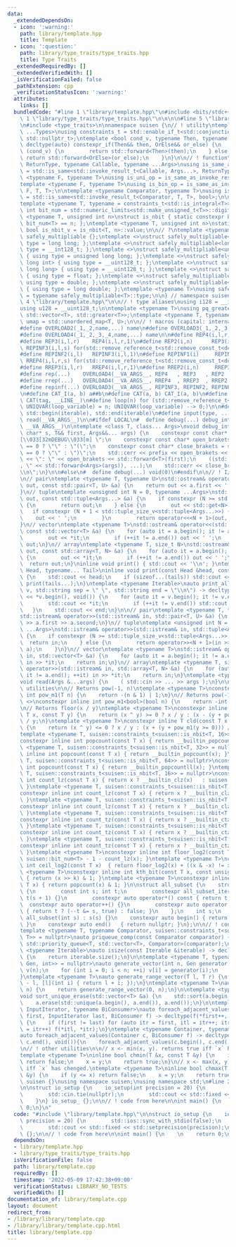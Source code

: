 ```yaml
---
data:
  _extendedDependsOn:
  - icon: ':warning:'
    path: library/template.hpp
    title: Template
  - icon: ':question:'
    path: library/type_traits/type_traits.hpp
    title: Type Traits
  _extendedRequiredBy: []
  _extendedVerifiedWith: []
  _isVerificationFailed: false
  _pathExtension: cpp
  _verificationStatusIcon: ':warning:'
  attributes:
    links: []
  bundledCode: "#line 1 \"library/template.hpp\"\n#include <bits/stdc++.h>\n\n#line\
    \ 1 \"library/type_traits/type_traits.hpp\"\n\n\n\n#line 5 \"library/type_traits/type_traits.hpp\"\
    \n#include <type_traits>\n\nnamespace suisen {\n// ! utility\ntemplate <typename\
    \ ...Types>\nusing constraints_t = std::enable_if_t<std::conjunction_v<Types...>,\
    \ std::nullptr_t>;\ntemplate <bool cond_v, typename Then, typename OrElse>\nconstexpr\
    \ decltype(auto) constexpr_if(Then&& then, OrElse&& or_else) {\n    if constexpr\
    \ (cond_v) {\n        return std::forward<Then>(then);\n    } else {\n       \
    \ return std::forward<OrElse>(or_else);\n    }\n}\n\n// ! function\ntemplate <typename\
    \ ReturnType, typename Callable, typename ...Args>\nusing is_same_as_invoke_result\
    \ = std::is_same<std::invoke_result_t<Callable, Args...>, ReturnType>;\ntemplate\
    \ <typename F, typename T>\nusing is_uni_op = is_same_as_invoke_result<T, F, T>;\n\
    template <typename F, typename T>\nusing is_bin_op = is_same_as_invoke_result<T,\
    \ F, T, T>;\n\ntemplate <typename Comparator, typename T>\nusing is_comparator\
    \ = std::is_same<std::invoke_result_t<Comparator, T, T>, bool>;\n\n// ! integral\n\
    template <typename T, typename = constraints_t<std::is_integral<T>>>\nconstexpr\
    \ int bit_num = std::numeric_limits<std::make_unsigned_t<T>>::digits;\ntemplate\
    \ <typename T, unsigned int n>\nstruct is_nbit { static constexpr bool value =\
    \ bit_num<T> == n; };\ntemplate <typename T, unsigned int n>\nstatic constexpr\
    \ bool is_nbit_v = is_nbit<T, n>::value;\n\n// ?\ntemplate <typename T>\nstruct\
    \ safely_multipliable {};\ntemplate <>\nstruct safely_multipliable<int> { using\
    \ type = long long; };\ntemplate <>\nstruct safely_multipliable<long long> { using\
    \ type = __int128_t; };\ntemplate <>\nstruct safely_multipliable<unsigned int>\
    \ { using type = unsigned long long; };\ntemplate <>\nstruct safely_multipliable<unsigned\
    \ long int> { using type = __uint128_t; };\ntemplate <>\nstruct safely_multipliable<unsigned\
    \ long long> { using type = __uint128_t; };\ntemplate <>\nstruct safely_multipliable<float>\
    \ { using type = float; };\ntemplate <>\nstruct safely_multipliable<double> {\
    \ using type = double; };\ntemplate <>\nstruct safely_multipliable<long double>\
    \ { using type = long double; };\ntemplate <typename T>\nusing safely_multipliable_t\
    \ = typename safely_multipliable<T>::type;\n\n} // namespace suisen\n\n\n#line\
    \ 4 \"library/template.hpp\"\n\n// ! type aliases\nusing i128 = __int128_t;\n\
    using u128 = __uint128_t;\n\ntemplate <typename T>\nusing pq_greater = std::priority_queue<T,\
    \ std::vector<T>, std::greater<T>>;\ntemplate <typename T, typename U>\nusing\
    \ umap = std::unordered_map<T, U>;\n\n// ! macros (capital: internal macro)\n\
    #define OVERLOAD2(_1,_2,name,...) name\n#define OVERLOAD3(_1,_2,_3,name,...) name\n\
    #define OVERLOAD4(_1,_2,_3,_4,name,...) name\n\n#define REP4(i,l,r,s)  for(std::remove_reference_t<std::remove_const_t<decltype(r)>>i=(l);i<(r);i+=(s))\n\
    #define REP3(i,l,r)    REP4(i,l,r,1)\n#define REP2(i,n)      REP3(i,0,n)\n#define\
    \ REPINF3(i,l,s) for(std::remove_reference_t<std::remove_const_t<decltype(l)>>i=(l);;i+=(s))\n\
    #define REPINF2(i,l)   REPINF3(i,l,1)\n#define REPINF1(i)     REPINF2(i,0)\n#define\
    \ RREP4(i,l,r,s) for(std::remove_reference_t<std::remove_const_t<decltype(r)>>i=(l)+fld((r)-(l)-1,s)*(s);i>=(l);i-=(s))\n\
    #define RREP3(i,l,r)   RREP4(i,l,r,1)\n#define RREP2(i,n)     RREP3(i,0,n)\n\n\
    #define rep(...)    OVERLOAD4(__VA_ARGS__, REP4   , REP3   , REP2   )(__VA_ARGS__)\n\
    #define rrep(...)   OVERLOAD4(__VA_ARGS__, RREP4  , RREP3  , RREP2  )(__VA_ARGS__)\n\
    #define repinf(...) OVERLOAD3(__VA_ARGS__, REPINF3, REPINF2, REPINF1)(__VA_ARGS__)\n\
    \n#define CAT_I(a, b) a##b\n#define CAT(a, b) CAT_I(a, b)\n#define UNIQVAR(tag)\
    \ CAT(tag, __LINE__)\n#define loop(n) for (std::remove_reference_t<std::remove_const_t<decltype(n)>>\
    \ UNIQVAR(loop_variable) = n; UNIQVAR(loop_variable) --> 0;)\n\n#define all(iterable)\
    \ std::begin(iterable), std::end(iterable)\n#define input(type, ...) type __VA_ARGS__;\
    \ read(__VA_ARGS__)\n\n#ifdef LOCAL\n#  define debug(...) debug_internal(#__VA_ARGS__,\
    \ __VA_ARGS__)\n\ntemplate <class T, class... Args>\nvoid debug_internal(const\
    \ char* s, T&& first, Args&&... args) {\n    constexpr const char* prefix = \"\
    [\\033[32mDEBUG\\033[m] \";\n    constexpr const char* open_brakets = sizeof...(args)\
    \ == 0 ? \"\" : \"(\";\n    constexpr const char* close_brakets = sizeof...(args)\
    \ == 0 ? \"\" : \")\";\n    std::cerr << prefix << open_brakets << s << close_brakets\
    \ << \": \" << open_brakets << std::forward<T>(first);\n    ((std::cerr << \"\
    , \" << std::forward<Args>(args)), ...);\n    std::cerr << close_brakets << \"\
    \\n\";\n}\n\n#else\n#  define debug(...) void(0)\n#endif\n\n// ! I/O utilities\n\
    \n// pair\ntemplate <typename T, typename U>\nstd::ostream& operator<<(std::ostream&\
    \ out, const std::pair<T, U> &a) {\n    return out << a.first << ' ' << a.second;\n\
    }\n// tuple\ntemplate <unsigned int N = 0, typename ...Args>\nstd::ostream& operator<<(std::ostream&\
    \ out, const std::tuple<Args...> &a) {\n    if constexpr (N >= std::tuple_size_v<std::tuple<Args...>>)\
    \ {\n        return out;\n    } else {\n        out << std::get<N>(a);\n     \
    \   if constexpr (N + 1 < std::tuple_size_v<std::tuple<Args...>>) {\n        \
    \    out << ' ';\n        }\n        return operator<<<N + 1>(out, a);\n    }\n\
    }\n// vector\ntemplate <typename T>\nstd::ostream& operator<<(std::ostream& out,\
    \ const std::vector<T> &a) {\n    for (auto it = a.begin(); it != a.end();) {\n\
    \        out << *it;\n        if (++it != a.end()) out << ' ';\n    }\n    return\
    \ out;\n}\n// array\ntemplate <typename T, size_t N>\nstd::ostream& operator<<(std::ostream&\
    \ out, const std::array<T, N> &a) {\n    for (auto it = a.begin(); it != a.end();)\
    \ {\n        out << *it;\n        if (++it != a.end()) out << ' ';\n    }\n  \
    \  return out;\n}\ninline void print() { std::cout << '\\n'; }\ntemplate <typename\
    \ Head, typename... Tail>\ninline void print(const Head &head, const Tail &...tails)\
    \ {\n    std::cout << head;\n    if (sizeof...(tails)) std::cout << ' ';\n   \
    \ print(tails...);\n}\ntemplate <typename Iterable>\nauto print_all(const Iterable&\
    \ v, std::string sep = \" \", std::string end = \"\\n\") -> decltype(std::cout\
    \ << *v.begin(), void()) {\n    for (auto it = v.begin(); it != v.end();) {\n\
    \        std::cout << *it;\n        if (++it != v.end()) std::cout << sep;\n \
    \   }\n    std::cout << end;\n}\n\n// pair\ntemplate <typename T, typename U>\n\
    std::istream& operator>>(std::istream& in, std::pair<T, U> &a) {\n    return in\
    \ >> a.first >> a.second;\n}\n// tuple\ntemplate <unsigned int N = 0, typename\
    \ ...Args>\nstd::istream& operator>>(std::istream& in, std::tuple<Args...> &a)\
    \ {\n    if constexpr (N >= std::tuple_size_v<std::tuple<Args...>>) {\n      \
    \  return in;\n    } else {\n        return operator>><N + 1>(in >> std::get<N>(a),\
    \ a);\n    }\n}\n// vector\ntemplate <typename T>\nstd::istream& operator>>(std::istream&\
    \ in, std::vector<T> &a) {\n    for (auto it = a.begin(); it != a.end(); ++it)\
    \ in >> *it;\n    return in;\n}\n// array\ntemplate <typename T, size_t N>\nstd::istream&\
    \ operator>>(std::istream& in, std::array<T, N> &a) {\n    for (auto it = a.begin();\
    \ it != a.end(); ++it) in >> *it;\n    return in;\n}\ntemplate <typename ...Args>\n\
    void read(Args &...args) {\n    ( std::cin >> ... >> args );\n}\n\n// ! integral\
    \ utilities\n\n// Returns pow(-1, n)\ntemplate <typename T>\nconstexpr inline\
    \ int pow_m1(T n) {\n    return -(n & 1) | 1;\n}\n// Returns pow(-1, n)\ntemplate\
    \ <>\nconstexpr inline int pow_m1<bool>(bool n) {\n    return -int(n) | 1;\n}\n\
    \n// Returns floor(x / y)\ntemplate <typename T>\nconstexpr inline T fld(const\
    \ T x, const T y) {\n    return (x ^ y) >= 0 ? x / y : (x - (y + pow_m1(y >= 0)))\
    \ / y;\n}\ntemplate <typename T>\nconstexpr inline T cld(const T x, const T y)\
    \ {\n    return (x ^ y) <= 0 ? x / y : (x + (y + pow_m1(y >= 0))) / y;\n}\n\n\
    template <typename T, suisen::constraints_t<suisen::is_nbit<T, 16>> = nullptr>\n\
    constexpr inline int popcount(const T x) { return __builtin_popcount(x); }\ntemplate\
    \ <typename T, suisen::constraints_t<suisen::is_nbit<T, 32>> = nullptr>\nconstexpr\
    \ inline int popcount(const T x) { return __builtin_popcount(x); }\ntemplate <typename\
    \ T, suisen::constraints_t<suisen::is_nbit<T, 64>> = nullptr>\nconstexpr inline\
    \ int popcount(const T x) { return __builtin_popcountll(x); }\ntemplate <typename\
    \ T, suisen::constraints_t<suisen::is_nbit<T, 16>> = nullptr>\nconstexpr inline\
    \ int count_lz(const T x) { return x ? __builtin_clz(x)   : suisen::bit_num<T>;\
    \ }\ntemplate <typename T, suisen::constraints_t<suisen::is_nbit<T, 32>> = nullptr>\n\
    constexpr inline int count_lz(const T x) { return x ? __builtin_clz(x)   : suisen::bit_num<T>;\
    \ }\ntemplate <typename T, suisen::constraints_t<suisen::is_nbit<T, 64>> = nullptr>\n\
    constexpr inline int count_lz(const T x) { return x ? __builtin_clzll(x) : suisen::bit_num<T>;\
    \ }\ntemplate <typename T, suisen::constraints_t<suisen::is_nbit<T, 16>> = nullptr>\n\
    constexpr inline int count_tz(const T x) { return x ? __builtin_ctz(x)   : suisen::bit_num<T>;\
    \ }\ntemplate <typename T, suisen::constraints_t<suisen::is_nbit<T, 32>> = nullptr>\n\
    constexpr inline int count_tz(const T x) { return x ? __builtin_ctz(x)   : suisen::bit_num<T>;\
    \ }\ntemplate <typename T, suisen::constraints_t<suisen::is_nbit<T, 64>> = nullptr>\n\
    constexpr inline int count_tz(const T x) { return x ? __builtin_ctzll(x) : suisen::bit_num<T>;\
    \ }\ntemplate <typename T>\nconstexpr inline int floor_log2(const T x) { return\
    \ suisen::bit_num<T> - 1 - count_lz(x); }\ntemplate <typename T>\nconstexpr inline\
    \ int ceil_log2(const T x)  { return floor_log2(x) + ((x & -x) != x); }\ntemplate\
    \ <typename T>\nconstexpr inline int kth_bit(const T x, const unsigned int k)\
    \ { return (x >> k) & 1; }\ntemplate <typename T>\nconstexpr inline int parity(const\
    \ T x) { return popcount(x) & 1; }\n\nstruct all_subset {\n    struct all_subset_iter\
    \ {\n        const int s; int t;\n        constexpr all_subset_iter(int s) : s(s),\
    \ t(s + 1) {}\n        constexpr auto operator*() const { return t; }\n      \
    \  constexpr auto operator++() {}\n        constexpr auto operator!=(std::nullptr_t)\
    \ { return t ? (--t &= s, true) : false; }\n    };\n    int s;\n    constexpr\
    \ all_subset(int s) : s(s) {}\n    constexpr auto begin() { return all_subset_iter(s);\
    \ }\n    constexpr auto end()   { return nullptr; }\n};\n\n// ! container\n\n\
    template <typename T, typename Comparator, suisen::constraints_t<suisen::is_comparator<Comparator,\
    \ T>> = nullptr>\nauto priqueue_comp(const Comparator comparator) {\n    return\
    \ std::priority_queue<T, std::vector<T>, Comparator>(comparator);\n}\n\ntemplate\
    \ <typename Iterable>\nauto isize(const Iterable &iterable) -> decltype(int(iterable.size()))\
    \ {\n    return iterable.size();\n}\n\ntemplate <typename T, typename Gen, suisen::constraints_t<suisen::is_same_as_invoke_result<T,\
    \ Gen, int>> = nullptr>\nauto generate_vector(int n, Gen generator) {\n    std::vector<T>\
    \ v(n);\n    for (int i = 0; i < n; ++i) v[i] = generator(i);\n    return v;\n\
    }\ntemplate <typename T>\nauto generate_range_vector(T l, T r) {\n    return generate_vector(r\
    \ - l, [l](int i) { return l + i; });\n}\ntemplate <typename T>\nauto generate_range_vector(T\
    \ n) {\n    return generate_range_vector(0, n);\n}\n\ntemplate <typename T>\n\
    void sort_unique_erase(std::vector<T> &a) {\n    std::sort(a.begin(), a.end());\n\
    \    a.erase(std::unique(a.begin(), a.end()), a.end());\n}\n\ntemplate <typename\
    \ InputIterator, typename BiConsumer>\nauto foreach_adjacent_values(InputIterator\
    \ first, InputIterator last, BiConsumer f) -> decltype(f(*first++, *last), void())\
    \ {\n    if (first != last) for (auto itr = first, itl = itr++; itr != last; itl\
    \ = itr++) f(*itl, *itr);\n}\ntemplate <typename Container, typename BiConsumer>\n\
    auto foreach_adjacent_values(Container c, BiConsumer f) -> decltype(c.begin(),\
    \ c.end(), void()){\n    foreach_adjacent_values(c.begin(), c.end(), f);\n}\n\n\
    \n// ! other utilities\n\n// x <- min(x, y). returns true iff `x` has chenged.\n\
    template <typename T>\ninline bool chmin(T &x, const T &y) {\n    if (y >= x)\
    \ return false;\n    x = y;\n    return true;\n}\n// x <- max(x, y). returns true\
    \ iff `x` has chenged.\ntemplate <typename T>\ninline bool chmax(T &x, const T\
    \ &y) {\n    if (y <= x) return false;\n    x = y;\n    return true;\n}\n\nnamespace\
    \ suisen {}\nusing namespace suisen;\nusing namespace std;\n#line 2 \"library/template.cpp\"\
    \n\nstruct io_setup {\n    io_setup(int precision = 20) {\n        std::ios::sync_with_stdio(false);\n\
    \        std::cin.tie(nullptr);\n        std::cout << std::fixed << std::setprecision(precision);\n\
    \    }\n} io_setup_ {};\n\n// ! code from here\n\nint main() {\n    \n    return\
    \ 0;\n}\n"
  code: "#include \"library/template.hpp\"\n\nstruct io_setup {\n    io_setup(int\
    \ precision = 20) {\n        std::ios::sync_with_stdio(false);\n        std::cin.tie(nullptr);\n\
    \        std::cout << std::fixed << std::setprecision(precision);\n    }\n} io_setup_\
    \ {};\n\n// ! code from here\n\nint main() {\n    \n    return 0;\n}"
  dependsOn:
  - library/template.hpp
  - library/type_traits/type_traits.hpp
  isVerificationFile: false
  path: library/template.cpp
  requiredBy: []
  timestamp: '2022-05-09 17:42:38+09:00'
  verificationStatus: LIBRARY_NO_TESTS
  verifiedWith: []
documentation_of: library/template.cpp
layout: document
redirect_from:
- /library/library/template.cpp
- /library/library/template.cpp.html
title: library/template.cpp
---
```

